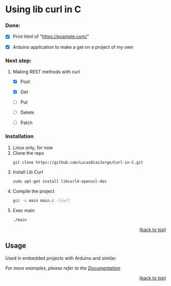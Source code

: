 # Using lib curl in C

### Done:

  - [x] Print html of "https://example.com/"
  
  - [x] Arduino application to make a get on a project of my own 

### Next step:

1. Making REST methods with curl
  
      - [x] Post
  
      - [x] Get
  
      - [ ] Put
  
      - [ ] Delete
    
      - [ ] Patch
  
  ### Installation

1. Linux only, for now
2. Clone the repo
   ```sh
   git clone https://github.com/LucasDiasJorge/Curl-in-C.git
   ```
3. Install Lib Curl
   ```sh
   sudo apt-get install libcurl4-openssl-dev
   ```
4. Compile the project
    ```sh
   gcc -o main main.c -lcurl
   ```
5. Exec main
    ```sh
   ./main
   ```   
 

<p align="right">(<a href="#readme-top">back to top</a>)</p>

<!-- USAGE EXAMPLES -->
## Usage

Used in embedded projects with Arduino and similar.

_For more examples, please refer to the [Documentation](https://curl.se/docs/)_

<p align="right">(<a href="#readme-top">back to top</a>)</p>
